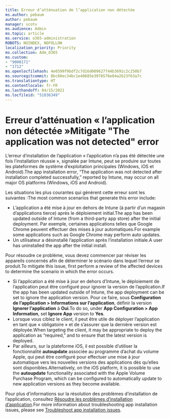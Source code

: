 ```yaml
---
title: Erreur d’atténuation de l’application non détectée
ms.author: pebaum
author: pebaum
manager: scotv
ms.audience: Admin
ms.topic: article
ms.service: o365-administration
ROBOTS: NOINDEX, NOFOLLOW
localization_priority: Priority
ms.collection: Adm_O365
ms.custom:
- "9000171"
- "1712"
ms.openlocfilehash: 4e0599f9bdf2c7d16d009627f44b3691c2c250b7
ms.sourcegitcommit: 8bc60ec34bc1e40685e3976576e04a2623f63a7c
ms.translationtype: HT
ms.contentlocale: fr-FR
ms.lasthandoff: 04/15/2021
ms.locfileid: "51836349"
---
```

# <a name="mitigate-the-application-was-not-detected-error"></a><span data-ttu-id="9905b-102">Erreur d’atténuation « l’application non détectée »</span><span class="sxs-lookup"><span data-stu-id="9905b-102">Mitigate "The application was not detected" error</span></span>

<span data-ttu-id="9905b-103">L’erreur d’installation de l’application « l’application n’a pas été détectée une fois l’installation réussie », signalée par Intune, peut se produire sur toutes les plateformes de système d’exploitation principales (Windows, iOS et Android).</span><span class="sxs-lookup"><span data-stu-id="9905b-103">The app installation error, “The application was not detected after installation completed successfully,” reported by Intune, may occur on all major OS platforms (Windows, iOS and Android).</span></span>

<span data-ttu-id="9905b-104">Les situations les plus courantes qui génèrent cette erreur sont les suivantes :</span><span class="sxs-lookup"><span data-stu-id="9905b-104">The most common scenarios that generate this error include:</span></span>

- <span data-ttu-id="9905b-105">L’application a été mise à jour en dehors de Intune (à partir d’un magasin d’applications tierce) après le déploiement initial.</span><span class="sxs-lookup"><span data-stu-id="9905b-105">The app has been updated outside of Intune (from a third-party app store) after the initial deployment.</span></span> <span data-ttu-id="9905b-106">Par exemple, certaines applications telles que Google Chrome peuvent effectuer des mises à jour automatiques.</span><span class="sxs-lookup"><span data-stu-id="9905b-106">For example some applications such as Google Chrome may perform auto updates.</span></span>
- <span data-ttu-id="9905b-107">Un utilisateur a désinstallé l’application après l’installation initiale.</span><span class="sxs-lookup"><span data-stu-id="9905b-107">A user has uninstalled the app after the initial install.</span></span>

<span data-ttu-id="9905b-108">Pour résoudre ce problème, vous devez commencer par réviser les appareils concernés afin de déterminer le scénario dans lequel l’erreur se produit.</span><span class="sxs-lookup"><span data-stu-id="9905b-108">To mitigate this issue, first perform a review of the affected devices to determine the scenario in which the error occurs.</span></span>

- <span data-ttu-id="9905b-109">Si l’application a été mise à jour en dehors d’Intune, le déploiement de l’application peut être configuré pour ignorer la version de l’application.</span><span class="sxs-lookup"><span data-stu-id="9905b-109">If the app has been updated outside of Intune, the app deployment can be set to ignore the application version.</span></span> <span data-ttu-id="9905b-110">Pour ce faire, sous **Configuration de l’application > Informations sur l’application**, définir la version **Ignorer l’application** à **Oui**.</span><span class="sxs-lookup"><span data-stu-id="9905b-110">To do so, under **App Configuration > App Information**, set **Ignore App** version to **Yes**.</span></span>
- <span data-ttu-id="9905b-111">Lorsque vous ciblez le client, il peut être utile de déployer l’application en tant que « obligatoire » et de s’assurer que la dernière version est déployée.</span><span class="sxs-lookup"><span data-stu-id="9905b-111">When targeting the client, it may be appropriate to deploy the application as “required,” and to ensure that the latest version is deployed.</span></span>
- <span data-ttu-id="9905b-112">Par ailleurs, sur la plateforme iOS, il est possible d’utiliser la fonctionnalité **autoupdate** associée au programme d’achat du volume Apple, qui peut être configuré pour effectuer une mise à jour automatique vers les nouvelles versions des applications dès qu’elles sont disponibles.</span><span class="sxs-lookup"><span data-stu-id="9905b-112">Alternatively, on the iOS platform, it is possible to use the **autoupdate** functionality associated with the Apple Volume Purchase Program, which can be configured to automatically update to new application versions as they become available.</span></span>

<span data-ttu-id="9905b-113">Pour plus d’informations sur la résolution des problèmes d’installation de l’application, consultez [Résoudre les problèmes d’installation d’application](https://docs.microsoft.com/intune/troubleshoot-app-install).</span><span class="sxs-lookup"><span data-stu-id="9905b-113">For more information about troubleshooting app installation issues, please see [Troubleshoot app installation issues](https://docs.microsoft.com/intune/troubleshoot-app-install).</span></span>
